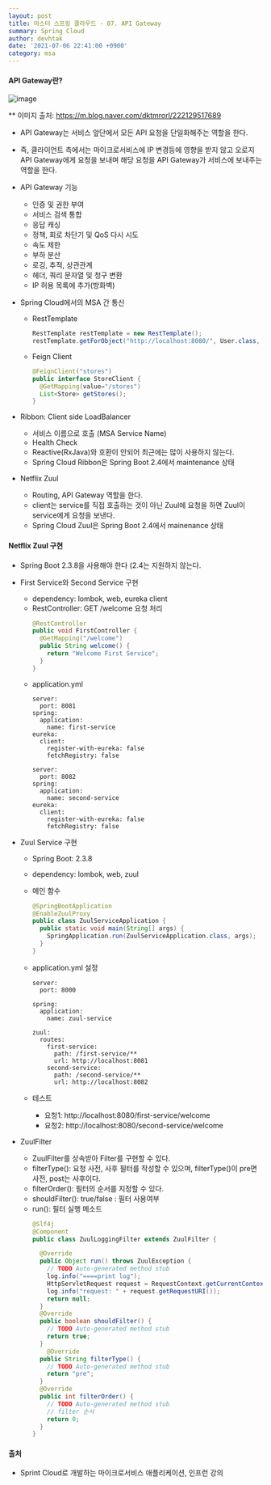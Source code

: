 ```yaml
---
layout: post
title: 마스터 스프링 클라우드 - 07. API Gateway
summary: Spring Cloud
author: devhtak
date: '2021-07-06 22:41:00 +0900'
category: msa
---
```


#### API Gateway란?

![image](https://user-images.githubusercontent.com/42403023/124608140-704f0c00-dea9-11eb-9e30-e16c9927ccab.png)

** 이미지 출처: https://m.blog.naver.com/dktmrorl/222129517689

- API Gateway는 서비스 앞단에서 모든 API 요청을 단일화해주는 역할을 한다.
- 즉, 클라이언트 측에서는 마이크로서비스에 IP 변경등에 영향을 받지 않고 오로지 API Gateway에게 요청을 보내며 해당 요청을 API Gateway가 서비스에 보내주는 역할을 한다.

- API Gateway 기능 
  - 인증 및 권한 부여
  - 서비스 검색 통합
  - 응답 캐싱
  - 정책, 회로 차단기 및 QoS 다시 시도
  - 속도 제한
  - 부하 분산
  - 로깅, 추적, 상관관계
  - 헤더, 쿼리 문자열 및 청구 변환
  - IP 허용 목록에 추가(방화벽)

- Spring Cloud에서의 MSA 간 통신
  - RestTemplate
    ```java
    RestTemplate restTemplate = new RestTemplate();
    restTemplate.getForObject("http://localhost:8080/", User.class, 200);
    ```
  - Feign Client
    ```java
    @FeignClient("stores")
    public interface StoreClient {
      @GetMapping(value="/stores")
      List<Store> getStores();
    }
    ```
    
- Ribbon: Client side LoadBalancer
  - 서비스 이름으로 호출 (MSA Service Name)
  - Health Check
  - Reactive(RxJava)와 호환이 안되어 최근에는 많이 사용하지 않는다.
  - Spring Cloud Ribbon은 Spring Boot 2.4에서 maintenance 상태

- Netflix Zuul
  - Routing, API Gateway 역할을 한다.
  - client는 service를 직접 호출하는 것이 아닌 Zuul에 요청을 하면 Zuul이 service에게 요청을 보낸다.    
  - Spring Cloud Zuul은 Spring Boot 2.4에서 mainenance 상태

#### Netflix Zuul 구현

- Spring Boot 2.3.8을 사용해야 한다 (2.4는 지원하지 않는다.
- First Service와 Second Service 구현
  - dependency: lombok, web, eureka client
  - RestController: GET /welcome 요청 처리
    ```java
    @RestController
    public void FirstController {
      @GetMapping("/welcome")
      public String welcome() {
        return "Welcome First Service";
      }
    }
    ```
  - application.yml
    ```
    server:
      port: 8081
    spring:
      application:
        name: first-service
    eureka:
      client:
        register-with-eureka: false
        fetchRegistry: false
    ```
    ```
    server:
      port: 8082
    spring:
      application:
        name: second-service
    eureka:
      client:
        register-with-eureka: false
        fetchRegistry: false
    ```
    
- Zuul Service 구현
  - Spring Boot: 2.3.8
  - dependency: lombok, web, zuul
  - 메인 함수
    ```java
    @SpringBootApplication
    @EnableZuulProxy
    public class ZuulServiceApplication {
      public static void main(String[] args) {
        SpringApplication.run(ZuulServiceApplication.class, args);
      }
    }
    ```
    
  - application.yml 설정
    ```
    server:
      port: 8000

    spring:
      application:
        name: zuul-service

    zuul:
      routes:
        first-service:
          path: /first-service/**
          url: http://localhost:8081
        second-service:
          path: /second-service/**
          url: http://localhost:8082
    ```
  - 테스트
    - 요청1: http://localhost:8080/first-service/welcome
    - 요청2: http://localhost:8080/second-service/welcome

- ZuulFilter
  
  - ZuulFilter를 상속받아 Filter를 구현할 수 있다.
  - filterType(): 요청 사전, 사후 필터를 작성할 수 있으며, filterType()이 pre면 사전, post는 사후이다.
  - filterOrder(): 필터의 순서를 지정할 수 있다.
  - shouldFilter(): true/false : 필터 사용여부
  - run(): 필터 실행 메소드
    ```java
    @Slf4j
    @Component
    public class ZuulLoggingFilter extends ZuulFilter {

      @Override
      public Object run() throws ZuulException {
        // TODO Auto-generated method stub
        log.info("====print log");
        HttpServletRequest request = RequestContext.getCurrentContext().getRequest();
        log.info("request: " + request.getRequestURI());
        return null;
      }
      @Override
      public boolean shouldFilter() {
        // TODO Auto-generated method stub
        return true;
      }
        @Override
      public String filterType() {
        // TODO Auto-generated method stub
        return "pre";
      }
      @Override
      public int filterOrder() {
        // TODO Auto-generated method stub
        // filter 순서
        return 0;
      }
    }
    ```
  
#### 출처

- Sprint Cloud로 개발하는 마이크로서비스 애플리케이션, 인프런 강의
